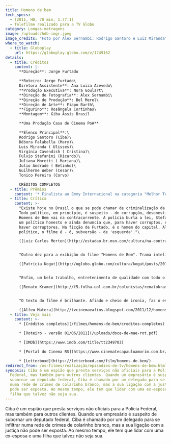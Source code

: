 ```yaml
---
title: Homens de bem
tech_specs:
  - (2011, HD, 70 min, 1.77:1)
  - Telefilme realizado para a TV Globo
category: Longas-metragens
image: /uploads/hdb-imgr.jpeg
image_credits: "Foto por Alex Sernambi: Rodrigo Santoro e Luiz Miranda"
where_to_watch:
  - title: Globoplay
    url: https://globoplay.globo.com/v/1749162
details:
  - title: Créditos
    content: |-
      **Direção**: Jorge Furtado

      **Roteiro: Jorge Furtado\
      Diretora Assistente**: Ana Luiza Azevedo\
      **Produção Executiva**: Nora Goulart\
      **Direção de Fotografia**: Alex Sernambi\
      **Direção de Produção**: Bel Merel\
      **Direção de Arte**: Fiapo Barth\
      **Figurino**: Rosângela Cortinhas\
      **Montagem**: Giba Assis Brasil

      **Uma Produção Casa de Cinema PoA**

      **Elenco Principal**:\
      Rodrigo Santoro (Ciba)\
      Débora Falabella (Mary)\
      Luis Miranda ( Ulisses)\
      Virgínia Cavendish ( Cristina)\
      Fulvio Stefanini (Ricardo)\
      Juliana Moretti ( Mariana)\
      Julio Andrade ( Betinho)\
      Guilherme Weber (Cesar)\
      Tonico Pereira (Corvo)

      CRÉDITOS COMPLETOS
  - title: Prêmios
    content: '* Finalista ao Emmy Internacional na categoria "Melhor Telefilme"'
  - title: Crítica
    content: >-
      "Existe hoje no Brasil o que se pode chamar de criminalização da política.
      Todo político, em princípio, é suspeito - de corrupção, desonestidade.
      Homens de Bem vai na contracorrente. A polícia burla a lei, Stefanini faz
      um político honesto e ainda denuncia que, para haver corruptos, é preciso
      haver corruptores. Na ficção de Furtado, é o homem do capital. Além de
      político, o filme é - ó, subversão - de 'esquerda'."\

      ([Luiz Carlos Merten](http://estadao.br.msn.com/cultura/na-contram%C3%A3o-da-pol%C3%ADtica), Estadão, 31/12/2011)


      "Outro dez para a exibição do filme "Homens de Bem". Trama inteligente, direção ágil. O elenco foi ótimo, com destaque para a química entre Rodrigo Santoro e Débora Falabella, além do Fúlvio Stefanini, como o político honesto."\

      ([Patrícia Kogut](http://oglobo.globo.com/cultura/kogut/posts/2011/12/30/424008.asp), O Globo, 30/12/2011)


      "Enfim, um belo trabalho, entretenimento de qualidade com todo o requinte de detalhes e o acabamento de um longa. O que não é de admirar-se ao verificarmos que a Casa de Cinema de Porto Alegre, que acumula excelentes trabalhos em seu currículo, esteve junto na produção da obra."\

      ([Renato Kramer](http://f5.folha.uol.com.br/colunistas/renatokramer/1027969-com-pinta-de-gala-internacional-santoro-volta-a-brilhar-na-tv.shtml), Folha Online, 30/12/2011)


      "O texto do filme é brilhante. Afiado e cheio de ironia, faz o espectador prestar atenção em cada fala. (...) Merece destaque a atuação de Débora Falabella (sempre muito bem nos filmes em que atuou) e de Fúlvio Stefanini no papel de um político honesto. Sim, isso existe e tenho convicção de que não só na ficção."\

      ([Alfeu Matera](http://tvcinemaeafins.blogspot.com/2011/12/homens-de-bem-um-otimo-filme-feito-para.html), Blog TV, Cinema e afins, 30/12/2011)
  - title: Veja mais
    content: >-
      * [Créditos completos](/filmes/homens-de-bem/creditos-completos)

      * [Roteiro - versão 01/06/2011](/uploads/doce-de-mae-rot.pdf)

      * [IMDb](https://www.imdb.com/title/tt2349703)

      * [Portal do Cinema RS](https://www.cinematecapauloamorim.com.br/portaldocinemagaucho/793/homens-de-bem)

      * [Letterboxd](https://letterboxd.com/film/homens-de-bem/)
redirect_from: /os-filmes/realização/episódios-de-tv/homens-de-bem.html
synopsis: Ciba é um espião que presta serviços não oficiais para a Polícia
  Federal, mas também para outros clientes. Quando um empresário é suspeito de
  subornar um deputado federal, Ciba é chamado por um delegado para se infiltrar
  numa rede de crimes de colarinho branco, mas a sua ligação com a justiça não
  pode ser exposta. Ao mesmo tempo, ele tem que lidar com uma ex-esposa e uma
  filha que talvez não seja sua.
---
```

Ciba é um espião que presta serviços não oficiais para a Polícia Federal, mas também para outros clientes. Quando um empresário é suspeito de subornar um deputado federal, Ciba é chamado por um delegado para se infiltrar numa rede de crimes de colarinho branco, mas a sua ligação com a justiça não pode ser exposta. Ao mesmo tempo, ele tem que lidar com uma ex-esposa e uma filha que talvez não seja sua.
